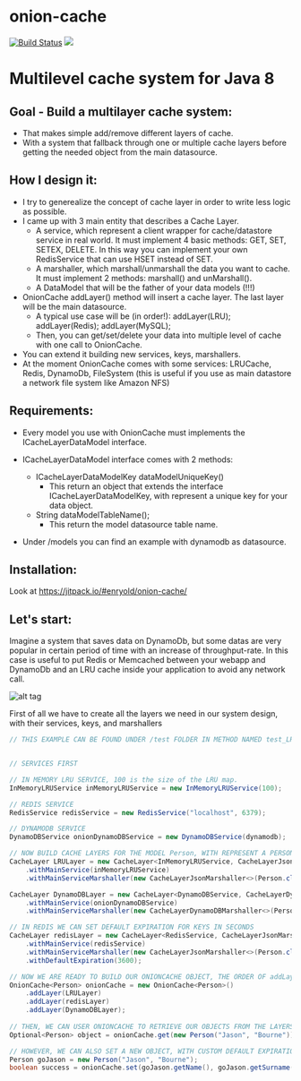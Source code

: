 # onion-cache 

[![Build Status](https://travis-ci.org/enryold/onion-cache.svg?branch=develop)](https://travis-ci.org/enryold/onion-cache)
[![](https://jitpack.io/v/enryold/onion-cache.svg)](https://jitpack.io/#enryold/onion-cache)

# Multilevel cache system for Java 8 




## Goal - Build a multilayer cache system:

- That makes simple add/remove different layers of cache.
- With a system that fallback through one or multiple cache layers before getting the needed object from the main datasource.


## How I design it:

- I try to generealize the concept of cache layer in order to write less logic as possible.
- I came up with 3 main entity that describes a Cache Layer.
  + A service, which represent a client wrapper for cache/datastore service in real world. It must implement 4 basic methods: GET, SET, SETEX, DELETE.
    In this way you can implement your own RedisService that can use HSET instead of SET.
  + A marshaller, which marshall/unmarshall the data you want to cache. It must implement 2 methods: marshall() and unMarshall().
  + A DataModel that will be the father of your data models (!!!)
- OnionCache addLayer() method will insert a cache layer. The last layer will be the main datasource.
  + A typical use case will be (in order!):
      addLayer(LRU);
      addLayer(Redis);
      addLayer(MySQL);
  + Then, you can get/set/delete your data into multiple level of cache with one call to OnionCache.
- You can extend it building new services, keys, marshallers.
- At the moment OnionCache comes with some services: LRUCache, Redis, DynamoDb, FileSystem (this is useful if you use as main datastore a network file system like Amazon NFS)


## Requirements:

- Every model you use with OnionCache must implements the ICacheLayerDataModel interface.
- ICacheLayerDataModel interface comes with 2 methods: 
    + ICacheLayerDataModelKey dataModelUniqueKey()
        * This return an object that extends the interface ICacheLayerDataModelKey, with represent a unique key for your data object.
    + String dataModelTableName();
        * This return the model datasource table name.

- Under /models you can find an example with dynamodb as datasource.
    

## Installation:

Look at https://jitpack.io/#enryold/onion-cache/


## Let's start:

Imagine a system that saves data on DynamoDb, but some datas are very popular in certain period of time with an increase of throughput-rate.
In this case is useful to put Redis or Memcached between your webapp and DynamoDb and an LRU cache inside your application to avoid any network call.

![alt tag](https://raw.githubusercontent.com/enryold/onion-cache/develop/onion-cache-bootstrap-structure-example.png)

First of all we have to create all the layers we need in our system design, with their services, keys, and marshallers

```java
// THIS EXAMPLE CAN BE FOUND UNDER /test FOLDER IN METHOD NAMED test_LRU_REDIS_DYNAMODB_FALLBACK()


// SERVICES FIRST

// IN MEMORY LRU SERVICE, 100 is the size of the LRU map. 
InMemoryLRUService inMemoryLRUService = new InMemoryLRUService(100);

// REDIS SERVICE
RedisService redisService = new RedisService("localhost", 6379);

// DYNAMODB SERVICE
DynamoDBService onionDynamoDBService = new DynamoDBService(dynamodb);

// NOW BUILD CACHE LAYERS FOR THE MODEL Person, WITH REPRESENT A PERSON WITH NAME AND SURNAME PROPERTIES.
CacheLayer LRULayer = new CacheLayer<InMemoryLRUService, CacheLayerJsonMarshaller<Person>, Person>()
    .withMainService(inMemoryLRUService)
    .withMainServiceMarshaller(new CacheLayerJsonMarshaller<>(Person.class, String.class));

CacheLayer DynamoDBLayer = new CacheLayer<DynamoDBService, CacheLayerDynamoDBMarshaller<Person>, Person>()
    .withMainService(onionDynamoDBService)
    .withMainServiceMarshaller(new CacheLayerDynamoDBMarshaller<>(Person.class, Person.class));

// IN REDIS WE CAN SET DEFAULT EXPIRATION FOR KEYS IN SECONDS
CacheLayer redisLayer = new CacheLayer<RedisService, CacheLayerJsonMarshaller<Person>, Person>()
    .withMainService(redisService)
    .withMainServiceMarshaller(new CacheLayerJsonMarshaller<>(Person.class, String.class))
    .withDefaultExpiration(3600);

// NOW WE ARE READY TO BUILD OUR ONIONCACHE OBJECT, THE ORDER OF addLayer IS IMPORTANT!!
OnionCache<Person> onionCache = new OnionCache<Person>()
    .addLayer(LRULayer)
    .addLayer(redisLayer)
    .addLayer(DynamoDBLayer);
    
// THEN, WE CAN USER ONIONCACHE TO RETRIEVE OUR OBJECTS FROM THE LAYERS. 
Optional<Person> object = onionCache.get(new Person("Jason", "Bourne"));

// HOWEVER, WE CAN ALSO SET A NEW OBJECT, WITH CUSTOM DEFAULT EXPIRATION (This works only in Redis/Memcached)
Person goJason = new Person("Jason", "Bourne");
boolean success = onionCache.set(goJason.getName(), goJason.getSurname(), goJason, 30 );


```

